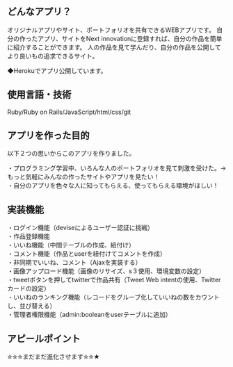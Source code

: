 ## どんなアプリ？
オリジナルアプリやサイト、ポートフォリオを共有できるWEBアプリです。
自分の作ったアプリ、サイトをNext innovationに登録すれば、自分の作品を簡単に紹介することができます。
人の作品を見て学んだり、自分の作品を公開してより良いもの追求できるサイト。

◆Herokuでアプリ公開しています。


## 使用言語・技術
Ruby/Ruby on Rails/JavaScript/html/css/git



##  アプリを作った目的

以下２つの思いからこのアプリを作りました。  
  
・プログラミング学習中、いろんな人のポートフォリオを見て刺激を受けた。→もっと気軽にみんなの作ったサイトやアプリを見たい！  
・自分のアプリを色々な人に知ってもらえる、使ってもらえる環境がほしい！　


## 実装機能
・ログイン機能（deviseによるユーザー認証に挑戦）  
・作品登録機能   
・いいね機能（中間テーブルの作成、紐付け）  
・コメント機能（作品とuserを紐付けてコメントを作成）  
・非同期でいいね、コメント（Ajaxを実装する）  
・画像アップロード機能（画像のリサイズ、s３使用、環境変数の設定）  
・tweetボタンを押してtwitterで作品共有（Tweet Web intentの使用、Twitterカードの設定）  
・いいねのランキング機能（レコードをグルーブ化していいねの数をカウントし、並び替える）  
・管理者権限機能（admin:booleanをuserテーブルに追加）　　

## アピールポイント

✮✮✮まだまだ進化させます✮✮★